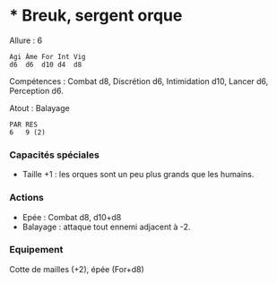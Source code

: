
# * Breuk, sergent orque

Allure : 6
```
Agi	Âme	For	Int	Vig
d6	d6	d10	d4	d8
```
Compétences : Combat d8, Discrétion d6, Intimidation d10, Lancer d6, Perception d6.

Atout : Balayage
```
PAR	RES
6	9 (2)
```
### Capacités spéciales
- Taille +1 : les orques sont un peu plus grands que les humains.

### Actions
- Epée : Combat d8, d10+d8
- Balayage : attaque tout ennemi adjacent à -2.

### Equipement
Cotte de mailles (+2), épée (For+d8)
